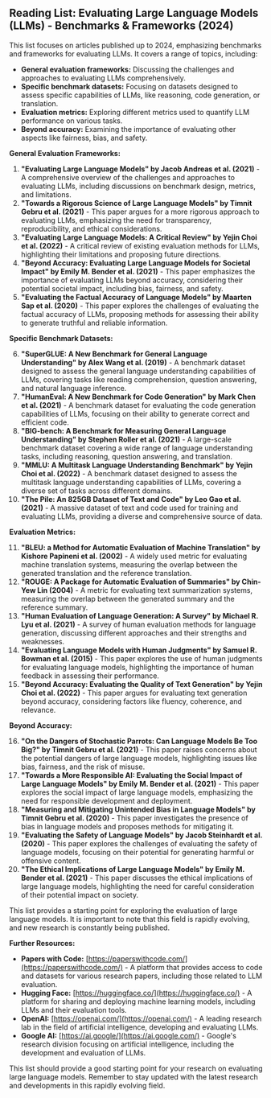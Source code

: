 ## Reading List: Evaluating Large Language Models (LLMs) - Benchmarks & Frameworks (2024)

This list focuses on articles published up to 2024, emphasizing benchmarks and frameworks for evaluating LLMs. It covers a range of topics, including:

* **General evaluation frameworks:** Discussing the challenges and approaches to evaluating LLMs comprehensively.
* **Specific benchmark datasets:** Focusing on datasets designed to assess specific capabilities of LLMs, like reasoning, code generation, or translation.
* **Evaluation metrics:** Exploring different metrics used to quantify LLM performance on various tasks.
* **Beyond accuracy:** Examining the importance of evaluating other aspects like fairness, bias, and safety.

**General Evaluation Frameworks:**

1. **"Evaluating Large Language Models" by Jacob Andreas et al. (2021)** - A comprehensive overview of the challenges and approaches to evaluating LLMs, including discussions on benchmark design, metrics, and limitations.
2. **"Towards a Rigorous Science of Large Language Models" by Timnit Gebru et al. (2021)** - This paper argues for a more rigorous approach to evaluating LLMs, emphasizing the need for transparency, reproducibility, and ethical considerations.
3. **"Evaluating Large Language Models: A Critical Review" by Yejin Choi et al. (2022)** - A critical review of existing evaluation methods for LLMs, highlighting their limitations and proposing future directions.
4. **"Beyond Accuracy: Evaluating Large Language Models for Societal Impact" by Emily M. Bender et al. (2021)** - This paper emphasizes the importance of evaluating LLMs beyond accuracy, considering their potential societal impact, including bias, fairness, and safety.
5. **"Evaluating the Factual Accuracy of Language Models" by Maarten Sap et al. (2020)** - This paper explores the challenges of evaluating the factual accuracy of LLMs, proposing methods for assessing their ability to generate truthful and reliable information.

**Specific Benchmark Datasets:**

6. **"SuperGLUE: A New Benchmark for General Language Understanding" by Alex Wang et al. (2019)** - A benchmark dataset designed to assess the general language understanding capabilities of LLMs, covering tasks like reading comprehension, question answering, and natural language inference.
7. **"HumanEval: A New Benchmark for Code Generation" by Mark Chen et al. (2021)** - A benchmark dataset for evaluating the code generation capabilities of LLMs, focusing on their ability to generate correct and efficient code.
8. **"BIG-bench: A Benchmark for Measuring General Language Understanding" by Stephen Roller et al. (2021)** - A large-scale benchmark dataset covering a wide range of language understanding tasks, including reasoning, question answering, and translation.
9. **"MMLU: A Multitask Language Understanding Benchmark" by Yejin Choi et al. (2022)** - A benchmark dataset designed to assess the multitask language understanding capabilities of LLMs, covering a diverse set of tasks across different domains.
10. **"The Pile: An 825GB Dataset of Text and Code" by Leo Gao et al. (2021)** - A massive dataset of text and code used for training and evaluating LLMs, providing a diverse and comprehensive source of data.

**Evaluation Metrics:**

11. **"BLEU: a Method for Automatic Evaluation of Machine Translation" by Kishore Papineni et al. (2002)** - A widely used metric for evaluating machine translation systems, measuring the overlap between the generated translation and the reference translation.
12. **"ROUGE: A Package for Automatic Evaluation of Summaries" by Chin-Yew Lin (2004)** - A metric for evaluating text summarization systems, measuring the overlap between the generated summary and the reference summary.
13. **"Human Evaluation of Language Generation: A Survey" by Michael R. Lyu et al. (2021)** - A survey of human evaluation methods for language generation, discussing different approaches and their strengths and weaknesses.
14. **"Evaluating Language Models with Human Judgments" by Samuel R. Bowman et al. (2015)** - This paper explores the use of human judgments for evaluating language models, highlighting the importance of human feedback in assessing their performance.
15. **"Beyond Accuracy: Evaluating the Quality of Text Generation" by Yejin Choi et al. (2022)** - This paper argues for evaluating text generation beyond accuracy, considering factors like fluency, coherence, and relevance.

**Beyond Accuracy:**

16. **"On the Dangers of Stochastic Parrots: Can Language Models Be Too Big?" by Timnit Gebru et al. (2021)** - This paper raises concerns about the potential dangers of large language models, highlighting issues like bias, fairness, and the risk of misuse.
17. **"Towards a More Responsible AI: Evaluating the Social Impact of Large Language Models" by Emily M. Bender et al. (2021)** - This paper explores the social impact of large language models, emphasizing the need for responsible development and deployment.
18. **"Measuring and Mitigating Unintended Bias in Language Models" by Timnit Gebru et al. (2020)** - This paper investigates the presence of bias in language models and proposes methods for mitigating it.
19. **"Evaluating the Safety of Language Models" by Jacob Steinhardt et al. (2020)** - This paper explores the challenges of evaluating the safety of language models, focusing on their potential for generating harmful or offensive content.
20. **"The Ethical Implications of Large Language Models" by Emily M. Bender et al. (2021)** - This paper discusses the ethical implications of large language models, highlighting the need for careful consideration of their potential impact on society.

This list provides a starting point for exploring the evaluation of large language models. It is important to note that this field is rapidly evolving, and new research is constantly being published. 

**Further Resources:**

* **Papers with Code:** [https://paperswithcode.com/](https://paperswithcode.com/) - A platform that provides access to code and datasets for various research papers, including those related to LLM evaluation.
* **Hugging Face:** [https://huggingface.co/](https://huggingface.co/) - A platform for sharing and deploying machine learning models, including LLMs and their evaluation tools.
* **OpenAI:** [https://openai.com/](https://openai.com/) - A leading research lab in the field of artificial intelligence, developing and evaluating LLMs.
* **Google AI:** [https://ai.google/](https://ai.google.com/) - Google's research division focusing on artificial intelligence, including the development and evaluation of LLMs.

This list should provide a good starting point for your research on evaluating large language models. Remember to stay updated with the latest research and developments in this rapidly evolving field.